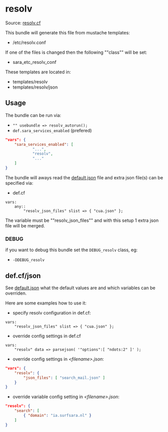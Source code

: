 
# resolv

Source: [resolv.cf](/services/resolv.cf)

This bundle will generate this file from mustache templates:
 * /etc/resolv.conf

If one of the files is changed then the following ""class"" will be set:
 * sara_etc_resolv_conf

These templates are located in:
 * templates/resolv
 * templates/resolv/json

## Usage

The bundle can be run via:
 *  `"" usebundle => resolv_autorun();`
 * `def.sara_services_enabled` (prefered)
```json
"vars": {
    "sara_services_enabled": [
            "...",
            "resolv",
            "..."
    ]
}
```

The bundle will aways read the [default.json](/templates/resolv/json/default.json) file
and extra json file(s) can be specified via:
 * def.cf
```
vars:
    any::
        "resolv_json_files" slist => { "cua.json" };
```

The variable must be ""resolv_json_files"" and with this setup 1 extra json file will be merged.

### DEBUG

if you want to debug this bundle set the `DEBUG_resolv` class, eg:
 * `-DDEBUG_resolv`

## def.cf/json

See [default.json](/templates/resolv/json/default.json) what the default values are and
which variables can be overriden.

Here are some examples how to use it:
 * specify resolv configuration in def.cf:
```
vars:
    "resolv_json_files" slist => { "cua.json" };
```

 * override config settings in def.cf
```
vars:
    "resolv" data => parsejson( '"options":[ "ndots:2" ]' );
```

 * override config settings in *\<filename\>.json*:
```json
"vars": {
    "resolv": {
        "json_files": [ "search_mail.json" ]
    }
}
```

 * override variable config setting in  *\<filename\>.json*:
```json
"resolv": {
    "search": [
        { "domain": "ia.surfsara.nl" }
    ]
}
```
